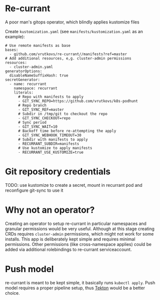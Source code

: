 Re-currant
====

A poor man's gitops operator, which blindly applies kustomize files

Create `kustomization.yaml` (see `manifests/kustomization.yaml` as an example):
```
# Use remote manifests as base
bases:
  - github.com/vrutkovs/re-currant//manifests?ref=master
# Add additional resources, e,g. cluster-admin permissions
resources:
  - cluster-admin.yaml
generatorOptions:
  disableNameSuffixHash: true
secretGenerator:
  - name: recurrant
    namespace: recurrant
    literals:
      # Repo with manifests to apply
      - GIT_SYNC_REPO=https://github.com/vrutkovs/k8s-podhunt
      # Repo branch
      - GIT_SYNC_REF=master
      # Subdir in /tmp/git to checkout the repo
      - GIT_SYNC_CHECKOUT=repo
      # Sync period
      - GIT_SYNC_WAIT=10
      # Backoff time before re-attempting the apply
      - GIT_SYNC_WEBHOOK_TIMEOUT=30
      # Subdir with manifests to apply
      - RECURRANT_SUBDIR=manifests
      # Use kustomize to apply manifests
      - RECURRANT_USE_KUSTOMIZE=true
```

# Git repository credentials

TODO: use kustomize to create a secret, mount in recurrant pod and reconfigure git-sync to use it

# Why not an operator?

Creating an operator to setup re-currant in particular namespaces and granular permissions would be very useful. Although at this stage creating CRDs requires `cluster-admin` permissions, which might not work for some installs. This app is deliberately kept simple and requires minimal permissions. Other permissions (like cross-namespace applies) could be added via additional rolebindings to re-currant serviceaccount.

# Push model

re-currant is meant to be kept simple, it basically runs `kubectl apply`. Push model requires a proper pipeline setup, thus [Tekton](https://tekton.dev/) would be a better choice.
